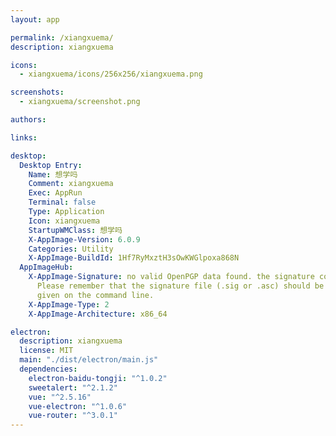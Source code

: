 ```yaml
---
layout: app

permalink: /xiangxuema/
description: xiangxuema

icons:
  - xiangxuema/icons/256x256/xiangxuema.png

screenshots:
  - xiangxuema/screenshot.png

authors:

links:

desktop:
  Desktop Entry:
    Name: 想学吗
    Comment: xiangxuema
    Exec: AppRun
    Terminal: false
    Type: Application
    Icon: xiangxuema
    StartupWMClass: 想学吗
    X-AppImage-Version: 6.0.9
    Categories: Utility
    X-AppImage-BuildId: 1Hf7RyMxztH3sOwKWGlpoxa868N
  AppImageHub:
    X-AppImage-Signature: no valid OpenPGP data found. the signature could not be verified.
      Please remember that the signature file (.sig or .asc) should be the first file
      given on the command line.
    X-AppImage-Type: 2
    X-AppImage-Architecture: x86_64

electron:
  description: xiangxuema
  license: MIT
  main: "./dist/electron/main.js"
  dependencies:
    electron-baidu-tongji: "^1.0.2"
    sweetalert: "^2.1.2"
    vue: "^2.5.16"
    vue-electron: "^1.0.6"
    vue-router: "^3.0.1"
---
```

